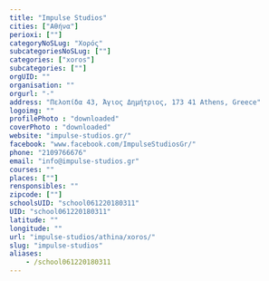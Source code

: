 ```yaml
---
title: "Impulse Studios"
cities: ["Αθήνα"]
perioxi: [""]
categoryNoSLug: "Χορός"
subcategoriesNoSLug: [""]
categories: ["xoros"]
subcategories: [""]
orgUID: ""
organisation: ""
orgurl: "-"
address: "Πελοπίδα 43, Άγιος Δημήτριος, 173 41 Athens, Greece"
logoimg: ""
profilePhoto : "downloaded"
coverPhoto : "downloaded"
website: "impulse-studios.gr/"
facebook: "www.facebook.com/ImpulseStudiosGr/"
phone: "2109766676"
email: "info@impulse-studios.gr"
courses: ""
places: [""]
rensponsibles: ""
zipcode: [""]
schoolsUID: "school061220180311"
UID: "school061220180311"
latitude: ""
longitude: ""
url: "impulse-studios/athina/xoros/"
slug: "impulse-studios"
aliases:
    - /school061220180311
---
```





